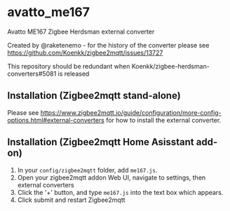 # avatto_me167
Avatto ME167 Zigbee Herdsman external converter

Created by @raketenemo - for the history of the converter please see https://github.com/Koenkk/zigbee2mqtt/issues/13727

This repository should be redundant when Koenkk/zigbee-herdsman-converters#5081 is released

## Installation (Zigbee2mqtt stand-alone)

Please see https://www.zigbee2mqtt.io/guide/configuration/more-config-options.html#external-converters for how to install the external converter.

## Installation (Zigbee2mqtt Home Asisstant add-on)

1. In your `config/zigbee2mqtt` folder, add `me167.js`.
2. Open your zigbee2mqtt addon Web UI, navigate to settings, then external converters
3. Click the '+' button, and type `me167.js` into the text box which appears.
4. Click submit and restart Zigbee2mqtt
